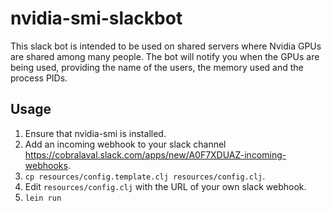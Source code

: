 # nvidia-smi-slackbot

This slack bot is intended to be used on shared servers where Nvidia GPUs are shared among many people. The bot will notify you when the GPUs are being used, providing the name of the users, the memory used and the process PIDs.

## Usage

1. Ensure that nvidia-smi is installed.
2. Add an incoming webhook to your slack channel https://cobralaval.slack.com/apps/new/A0F7XDUAZ-incoming-webhooks.
3. `cp resources/config.template.clj resources/config.clj`.
4. Edit `resources/config.clj` with the URL of your own slack webhook.
5. `lein run`
